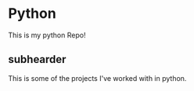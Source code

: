 # Python

This is my python Repo!

## subhearder

This is some of the projects I've worked with in python.